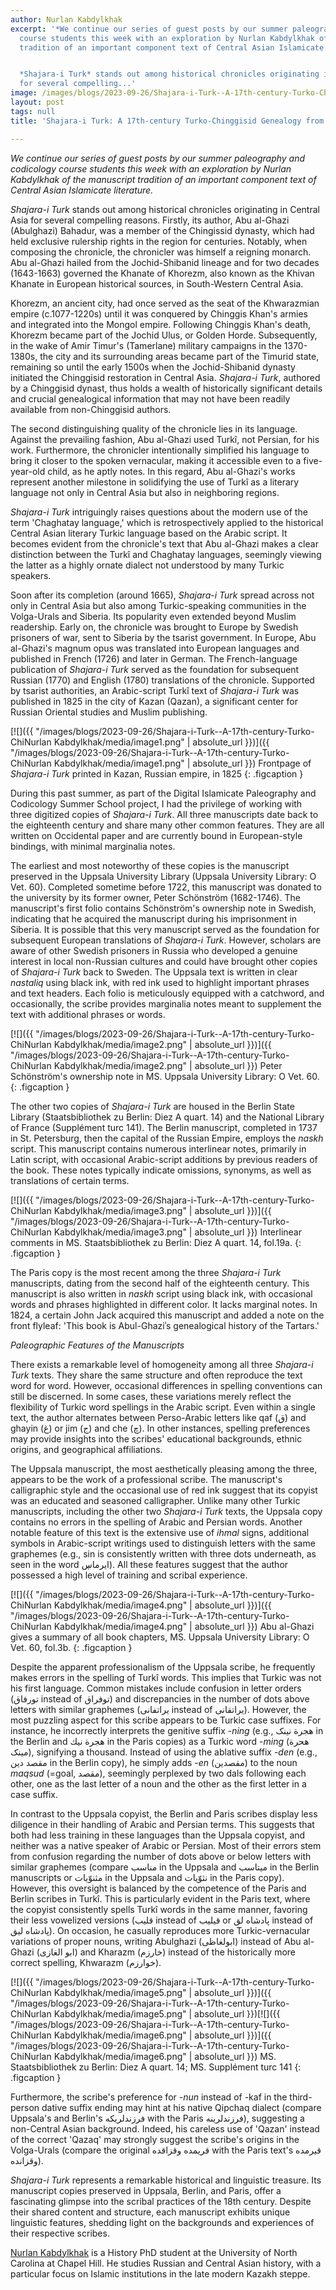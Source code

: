 ```yaml
---
author: Nurlan Kabdylkhak
excerpt: '*We continue our series of guest posts by our summer paleography and codicology
  course students this week with an exploration by Nurlan Kabdylkhak of the manuscript
  tradition of an important component text of Central Asian Islamicate literature.*


  *Shajara-i Turk* stands out among historical chronicles originating in Central Asia
  for several compelling...'
image: /images/blogs/2023-09-26/Shajara-i-Turk--A-17th-century-Turko-ChiNurlan Kabdylkhak/media/image1.png
layout: post
tags: null
title: 'Shajara-i Turk: A 17th-century Turko-Chinggisid Genealogy from Central Asia'

---
```

*We continue our series of guest posts by our summer paleography and codicology course students this week with an exploration by Nurlan Kabdylkhak of the manuscript tradition of an important component text of Central Asian Islamicate literature.*

*Shajara-i Turk* stands out among historical chronicles originating in Central Asia for several compelling reasons. Firstly, its author, Abu al-Ghazi (Abulghazi) Bahadur, was a member of the Chingissid dynasty, which had held exclusive rulership rights in the region for centuries. Notably, when composing the chronicle, the chronicler was himself a reigning monarch. Abu al-Ghazi hailed from the Jochid-Shibanid lineage and for two decades (1643-1663) governed the Khanate of Khorezm, also known as the Khivan Khanate in European historical sources, in South-Western Central Asia.

Khorezm, an ancient city, had once served as the seat of the Khwarazmian empire (c.1077-1220s) until it was conquered by Chinggis Khan\'s armies and integrated into the Mongol empire. Following Chinggis Khan\'s death, Khorezm became part of the Jochid Ulus, or Golden Horde. Subsequently, in the wake of Amir Timur\'s (Tamerlane) military campaigns in the 1370-1380s, the city and its surrounding areas became part of the Timurid state, remaining so until the early 1500s when the Jochid-Shibanid dynasty initiated the Chinggisid restoration in Central Asia. *Shajara-i Turk*, authored by a Chinggisid dynast, thus holds a wealth of historically significant details and crucial genealogical information that may not have been readily available from non-Chinggisid authors.

The second distinguishing quality of the chronicle lies in its language. Against the prevailing fashion, Abu al-Ghazi used Turkî, not Persian, for his work. Furthermore, the chronicler intentionally simplified his language to bring it closer to the spoken vernacular, making it accessible even to a five-year-old child, as he aptly notes. In this regard, Abu al-Ghazi\'s works represent another milestone in solidifying the use of Turkî as a literary language not only in Central Asia but also in neighboring regions.

*Shajara-i Turk* intriguingly raises questions about the modern use of the term \'Chaghatay language,\' which is retrospectively applied to the historical Central Asian literary Turkic language based on the Arabic script. It becomes evident from the chronicle\'s text that Abu al-Ghazi makes a clear distinction between the Turkî and Chaghatay languages, seemingly viewing the latter as a highly ornate dialect not understood by many Turkic speakers.

Soon after its completion (around 1665), *Shajara-i Turk* spread across not only in Central Asia but also among Turkic-speaking communities in the Volga-Urals and Siberia. Its popularity even extended beyond Muslim readership. Early on, the chronicle was brought to Europe by Swedish prisoners of war, sent to Siberia by the tsarist government. In Europe, Abu al-Ghazi\'s magnum opus was translated into European languages and published in French (1726) and later in German. The French-language publication of *Shajara-i Turk* served as the foundation for subsequent Russian (1770) and English (1780) translations of the chronicle. Supported by tsarist authorities, an Arabic-script Turkî text of *Shajara-i Turk* was published in 1825 in the city of Kazan (Qazan), a significant center for Russian Oriental studies and Muslim publishing.

[![]({{ "/images/blogs/2023-09-26/Shajara-i-Turk--A-17th-century-Turko-ChiNurlan Kabdylkhak/media/image1.png" | absolute_url }})]({{ "/images/blogs/2023-09-26/Shajara-i-Turk--A-17th-century-Turko-ChiNurlan Kabdylkhak/media/image1.png" | absolute_url }})
Frontpage of *Shajara-i Turk* printed in Kazan, Russian empire, in 1825
{: .figcaption }

During this past summer, as part of the Digital Islamicate Paleography and Codicology Summer School project, I had the privilege of working with three digitized copies of *Shajara-i Turk*. All three manuscripts date back to the eighteenth century and share many other common features. They are all written on Occidental paper and are currently bound in European-style bindings, with minimal marginalia notes.

The earliest and most noteworthy of these copies is the manuscript preserved in the Uppsala University Library (Uppsala University Library: O Vet. 60). Completed sometime before 1722, this manuscript was donated to the university by its former owner, Peter Schönström (1682-1746). The manuscript\'s first folio contains Schönström's ownership note in Swedish, indicating that he acquired the manuscript during his imprisonment in Siberia. It is possible that this very manuscript served as the foundation for subsequent European translations of *Shajara-i Turk*. However, scholars are aware of other Swedish prisoners in Russia who developed a genuine interest in local non-Russian cultures and could have brought other copies of *Shajara-i Turk* back to Sweden. The Uppsala text is written in clear *nastaliq* using black ink, with red ink used to highlight important phrases and text headers. Each folio is meticulously equipped with a catchword, and occasionally, the scribe provides marginalia notes meant to supplement the text with additional phrases or words.

[![]({{ "/images/blogs/2023-09-26/Shajara-i-Turk--A-17th-century-Turko-ChiNurlan Kabdylkhak/media/image2.png" | absolute_url }})]({{ "/images/blogs/2023-09-26/Shajara-i-Turk--A-17th-century-Turko-ChiNurlan Kabdylkhak/media/image2.png" | absolute_url }})
Peter Schönström's ownership note in MS. Uppsala University Library: O Vet. 60.
{: .figcaption }

The other two copies of *Shajara-i Turk* are housed in the Berlin State Library (Staatsbibliothek zu Berlin: Diez A quart. 14) and the National Library of France (Supplément turc 141). The Berlin manuscript, completed in 1737 in St. Petersburg, then the capital of the Russian Empire, employs the *naskh* script. This manuscript contains numerous interlinear notes, primarily in Latin script, with occasional Arabic-script additions by previous readers of the book. These notes typically indicate omissions, synonyms, as well as translations of certain terms.

[![]({{ "/images/blogs/2023-09-26/Shajara-i-Turk--A-17th-century-Turko-ChiNurlan Kabdylkhak/media/image3.png" | absolute_url }})]({{ "/images/blogs/2023-09-26/Shajara-i-Turk--A-17th-century-Turko-ChiNurlan Kabdylkhak/media/image3.png" | absolute_url }})
Interlinear comments in MS. Staatsbibliothek zu Berlin: Diez A quart. 14, fol.19a.
{: .figcaption }

The Paris copy is the most recent among the three *Shajara-i Turk* manuscripts, dating from the second half of the eighteenth century. This manuscript is also written in *naskh* script using black ink, with occasional words and phrases highlighted in different color. It lacks marginal notes. In 1824, a certain John Jack acquired this manuscript and added a note on the front flyleaf: \'This book is Abul-Ghaziʾs genealogical history of the Tartars.'

*Paleographic Features of the Manuscripts*

There exists a remarkable level of homogeneity among all three *Shajara-i Turk* texts. They share the same structure and often reproduce the text word for word. However, occasional differences in spelling conventions can still be discerned. In some cases, these variations merely reflect the flexibility of Turkic word spellings in the Arabic script. Even within a single text, the author alternates between Perso-Arabic letters like qaf (ق) and ghayin (غ) or jim (ج) and che (چ). In other instances, spelling preferences may provide insights into the scribes\' educational backgrounds, ethnic origins, and geographical affiliations.

The Uppsala manuscript, the most aesthetically pleasing among the three, appears to be the work of a professional scribe. The manuscript\'s calligraphic style and the occasional use of red ink suggest that its copyist was an educated and seasoned calligrapher. Unlike many other Turkic manuscripts, including the other two *Shajara-i Turk* texts, the Uppsala copy contains no errors in the spelling of Arabic and Persian words. Another notable feature of this text is the extensive use of *ihmal* signs, additional symbols in Arabic-script writings used to distinguish letters with the same graphemes (e.g., sin is consistently written with three dots underneath, as seen in the word ایرماڛ). All these features suggest that the author possessed a high level of training and scribal experience.

[![]({{ "/images/blogs/2023-09-26/Shajara-i-Turk--A-17th-century-Turko-ChiNurlan Kabdylkhak/media/image4.png" | absolute_url }})]({{ "/images/blogs/2023-09-26/Shajara-i-Turk--A-17th-century-Turko-ChiNurlan Kabdylkhak/media/image4.png" | absolute_url }})
Abu al-Ghazi gives a summary of all book chapters, MS. Uppsala University Library: O Vet. 60, fol.3b.
{: .figcaption }

Despite the apparent professionalism of the Uppsala scribe, he frequently makes errors in the spelling of Turkî words. This implies that Turkic was not his first language. Common mistakes include confusion in letter orders (تورفاق instead of توفراق) and discrepancies in the number of dots above letters with similar graphemes (یراتفانی instead of یراتقانی). However, the most puzzling aspect for this scribe appears to be Turkic case suffixes. For instance, he incorrectly interprets the genitive suffix -*ning* (e.g., هجرة نینک in the Berlin and هجرة نيك in the Paris copies) as a Turkic word -*ming* (هحرة مینک), signifying a thousand. Instead of using the ablative suffix -*den* (e.g., مقصد دین in the Berlin copy), he simply adds -*en* (مقصدین) to the noun *maqsud* (=goal, مقصد), seemingly perplexed by two dals following each other, one as the last letter of a noun and the other as the first letter in a case suffix.

In contrast to the Uppsala copyist, the Berlin and Paris scribes display less diligence in their handling of Arabic and Persian terms. This suggests that both had less training in these languages than the Uppsala copyist, and neither was a native speaker of Arabic or Persian. Most of their errors stem from confusion regarding the number of dots above or below letters with similar graphemes (compare مناسب in the Uppsala and میتاسب in the Berlin manuscripts or مثنوّیات in the Uppsala and نثوّیات in the Paris copy). However, this oversight is balanced by the competence of the Paris and Berlin scribes in Turkî. This is particularly evident in the Paris text, where the copyist consistently spells Turkî words in the same manner, favoring their less vowelized versions (قلیب instead of قیلیب or پادشاه لق instead of پادشاه لیق). On occasion, he casually reproduces more Turkic-vernacular variations of proper nouns, writing Abulghazi (ابولغاظی) instead of Abu al-Ghazi (ابو الغازی) and Kharazm (خارزم) instead of the historically more correct spelling, Khwarazm (خوارزم).

[![]({{ "/images/blogs/2023-09-26/Shajara-i-Turk--A-17th-century-Turko-ChiNurlan Kabdylkhak/media/image5.png" | absolute_url }})]({{ "/images/blogs/2023-09-26/Shajara-i-Turk--A-17th-century-Turko-ChiNurlan Kabdylkhak/media/image5.png" | absolute_url }})[![]({{ "/images/blogs/2023-09-26/Shajara-i-Turk--A-17th-century-Turko-ChiNurlan Kabdylkhak/media/image6.png" | absolute_url }})]({{ "/images/blogs/2023-09-26/Shajara-i-Turk--A-17th-century-Turko-ChiNurlan Kabdylkhak/media/image6.png" | absolute_url }})
MS. Staatsbibliothek zu Berlin: Diez A quart. 14; MS. Supplément turc 141
{: .figcaption }

Furthermore, the scribe\'s preference for -*nun* instead of -kaf in the third-person dative suffix ending may hint at his native Qipchaq dialect (compare Uppsala\'s and Berlin\'s فرزندلريكه with the Paris فرزندلرينه), suggesting a non-Central Asian background. Indeed, his careless use of \'Qazan\' instead of the correct \'Qazaq\' may strongly suggest the scribe\'s origins in the Volga-Urals (compare the original قریمده وقزاقده with the Paris text\'s قيرمده وقزانده).

*Shajara-i Turk* represents a remarkable historical and linguistic treasure. Its manuscript copies preserved in Uppsala, Berlin, and Paris, offer a fascinating glimpse into the scribal practices of the 18th century. Despite their shared content and structure, each manuscript exhibits unique linguistic features, shedding light on the backgrounds and experiences of their respective scribes.

[Nurlan Kabdylkhak](https://history.unc.edu/graduate-student/nurlan-kabdylkhak/) is a History PhD student at the University of North Carolina at Chapel Hill. He studies Russian and Central Asian history, with a particular focus on Islamic institutions in the late modern Kazakh steppe.
